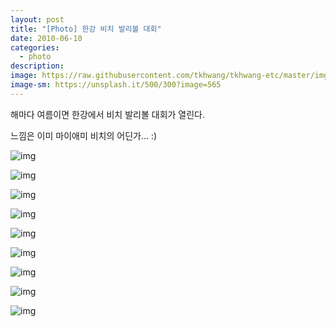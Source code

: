```yaml
---
layout: post
title: "[Photo] 한강 비치 발리볼 대회"
date: 2010-06-10
categories:
  - photo
description: 
image: https://raw.githubusercontent.com/tkhwang/tkhwang-etc/master/img/photobucket/DSC_0154.JPG
image-sm: https://unsplash.it/500/300?image=565
---
```


해마다 여름이면 한강에서 비치 발리볼 대회가 열린다.

느낌은 이미 마이애미 비치의 어딘가... :) 

<!--more--> 

![img](https://raw.githubusercontent.com/tkhwang/tkhwang-etc/master/img/2010/20100601013543_dsc_6703.JPG)

![img](https://raw.githubusercontent.com/tkhwang/tkhwang-etc/master/img/2010/20100601013611_dsc_6731.JPG)

![img](https://raw.githubusercontent.com/tkhwang/tkhwang-etc/master/img/2010/20100601013104_dsc_6858.JPG)

![img](https://raw.githubusercontent.com/tkhwang/tkhwang-etc/master/img/2010/20100601013212_dsc_6637.JPG)

![img](https://raw.githubusercontent.com/tkhwang/tkhwang-etc/master/img/2010/20100601013507_dsc_6663.JPG)

![img](https://raw.githubusercontent.com/tkhwang/tkhwang-etc/master/img/2010/20100601013731_dsc_69701.JPG)

![img](https://raw.githubusercontent.com/tkhwang/tkhwang-etc/master/img/2010/20100601014054_dsc_7023.JPG)

![img](https://raw.githubusercontent.com/tkhwang/tkhwang-etc/master/img/2010/20100601014153_dsc_6965.JPG)

![img](https://raw.githubusercontent.com/tkhwang/tkhwang-etc/master/img/2010/20100601013104_dsc_6858.JPG)

